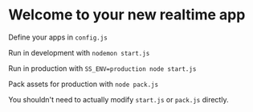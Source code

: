 # Welcome to your new realtime app

Define your apps in `config.js`

Run in development with `nodemon start.js`

Run in production with `SS_ENV=production node start.js`

Pack assets for production with `node pack.js`

You shouldn't need to actually modify `start.js` or `pack.js` directly.
